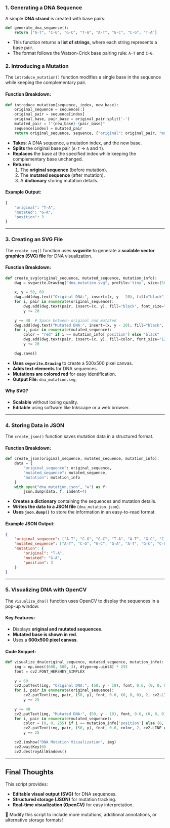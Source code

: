 ### 1. **Generating a DNA Sequence**
A simple **DNA strand** is created with base pairs:
```python
def generate_dna_sequence():
    return ["A-T", "C-G", "G-C", "T-A", "A-T", "G-C", "C-G", "T-A"]
```
- This function returns a **list of strings**, where each string represents a base pair.
- The format follows the Watson-Crick base pairing rule: `A-T` and `C-G`.

### 2. **Introducing a Mutation**
The `introduce_mutation()` function modifies a single base in the sequence while keeping the complementary pair.

#### **Function Breakdown:**
```python
def introduce_mutation(sequence, index, new_base):
    original_sequence = sequence[:]
    original_pair = sequence[index]
    original_base, pair_base = original_pair.split('-')
    mutated_pair = f"{new_base}-{pair_base}"
    sequence[index] = mutated_pair
    return original_sequence, sequence, {"original": original_pair, "mutated": mutated_pair, "position": index}
```
- **Takes**: A DNA sequence, a mutation index, and the new base.
- **Splits** the original base pair (`A-T` → `A` and `T`).
- **Replaces** the base at the specified index while keeping the complementary base unchanged.
- **Returns**:
  1. The **original sequence** (before mutation).
  2. The **mutated sequence** (after mutation).
  3. A **dictionary** storing mutation details.

#### **Example Output:**
```python
{
    "original": "T-A",
    "mutated": "G-A",
    "position": 3
}
```

---

### 3. **Creating an SVG File**
The `create_svg()` function uses **svgwrite** to generate a **scalable vector graphics (SVG) file** for DNA visualization.

#### **Function Breakdown:**
```python
def create_svg(original_sequence, mutated_sequence, mutation_info):
    dwg = svgwrite.Drawing("dna_mutation.svg", profile='tiny', size=(500, 500))
    
    x, y = 50, 60
    dwg.add(dwg.text("Original DNA:", insert=(x, y - 20), fill="black", font_size="12px"))
    for i, pair in enumerate(original_sequence):
        dwg.add(dwg.text(pair, insert=(x, y), fill="black", font_size="12px"))
        y += 20
    
    y += 40  # Space between original and mutated
    dwg.add(dwg.text("Mutated DNA:", insert=(x, y - 20), fill="black", font_size="12px"))
    for i, pair in enumerate(mutated_sequence):
        color = "red" if i == mutation_info['position'] else "black"
        dwg.add(dwg.text(pair, insert=(x, y), fill=color, font_size="12px"))
        y += 20
    
    dwg.save()
```

- **Uses `svgwrite.Drawing`** to create a 500x500 pixel canvas.
- **Adds text elements** for DNA sequences.
- **Mutations are colored red** for easy identification.
- **Output File:** `dna_mutation.svg`.

#### **Why SVG?**
- **Scalable** without losing quality.
- **Editable** using software like Inkscape or a web browser.

---

### 4. **Storing Data in JSON**
The `create_json()` function saves mutation data in a structured format.

#### **Function Breakdown:**
```python
def create_json(original_sequence, mutated_sequence, mutation_info):
    data = {
        "original_sequence": original_sequence,
        "mutated_sequence": mutated_sequence,
        "mutation": mutation_info
    }
    with open("dna_mutation.json", "w") as f:
        json.dump(data, f, indent=4)
```
- **Creates a dictionary** containing the sequences and mutation details.
- **Writes the data to a JSON file** (`dna_mutation.json`).
- **Uses `json.dump()`** to store the information in an easy-to-read format.

#### **Example JSON Output:**
```json
{
    "original_sequence": ["A-T", "C-G", "G-C", "T-A", "A-T", "G-C", "C-G", "T-A"],
    "mutated_sequence": ["A-T", "C-G", "G-C", "G-A", "A-T", "G-C", "C-G", "T-A"],
    "mutation": {
        "original": "T-A",
        "mutated": "G-A",
        "position": 3
    }
}
```

---

### 5. **Visualizing DNA with OpenCV**
The `visualize_dna()` function uses OpenCV to display the sequences in a pop-up window.

#### **Key Features:**
- Displays **original and mutated sequences**.
- **Mutated base is shown in red**.
- Uses a **600x500 pixel canvas**.

#### **Code Snippet:**
```python
def visualize_dna(original_sequence, mutated_sequence, mutation_info):
    img = np.ones((600, 500, 3), dtype=np.uint8) * 255
    font = cv2.FONT_HERSHEY_SIMPLEX
    
    y = 60
    cv2.putText(img, "Original DNA:", (50, y - 10), font, 0.6, (0, 0, 0), 2, cv2.LINE_AA)
    for i, pair in enumerate(original_sequence):
        cv2.putText(img, pair, (50, y), font, 0.6, (0, 0, 0), 2, cv2.LINE_AA)
        y += 25
    
    y += 40
    cv2.putText(img, "Mutated DNA:", (50, y - 10), font, 0.6, (0, 0, 0), 2, cv2.LINE_AA)
    for i, pair in enumerate(mutated_sequence):
        color = (0, 0, 255) if i == mutation_info['position'] else (0, 0, 0)
        cv2.putText(img, pair, (50, y), font, 0.6, color, 2, cv2.LINE_AA)
        y += 25
    
    cv2.imshow("DNA Mutation Visualization", img)
    cv2.waitKey(0)
    cv2.destroyAllWindows()
```

---

## **Final Thoughts**
This script provides:
- **Editable visual output (SVG)** for DNA sequences.
- **Structured storage (JSON)** for mutation tracking.
- **Real-time visualization (OpenCV)** for easy interpretation.

🚀 Modify this script to include more mutations, additional annotations, or alternative storage formats!

